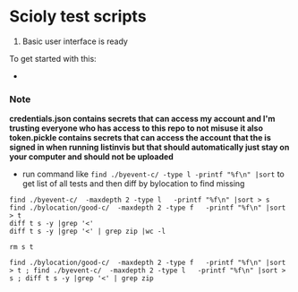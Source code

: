 # Scioly test scripts

1. Basic user interface is ready

To get started with this:

* 








### Note
**credentials.json contains secrets that can access my account and I'm trusting everyone who has access to this repo to not misuse it also token.pickle contains secrets that can access the account that the is signed in when running listinvis but that should automatically just stay on your computer and should not be uploaded**
* run command like `find ./byevent-c/ -type l -printf "%f\n" |sort` to get list of all tests and then diff by bylocation to find missing 
```
find ./byevent-c/  -maxdepth 2 -type l   -printf "%f\n" |sort > s 
find ./bylocation/good-c/  -maxdepth 2 -type f   -printf "%f\n" |sort > t
diff t s -y |grep '<'
diff t s -y |grep '<' | grep zip |wc -l

rm s t
```
`find ./bylocation/good-c/  -maxdepth 2 -type f   -printf "%f\n" |sort > t ; find ./byevent-c/  -maxdepth 2 -type l   -printf "%f\n" |sort > s ; diff t s -y |grep '<' | grep zip `
